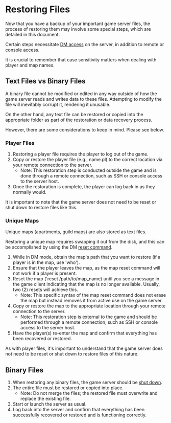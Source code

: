 # Restoring Files

Now that you have a backup of your important game server files, the process of restoring them may involve some special steps, which are detailed in this document.

Certain steps necessitate [DM access](http://wiki.cross-fire.org/dokuwiki/doku.php/player_commands#dm) on the server, in addition to remote or console access.

It is crucial to remember that case sensitivity matters when dealing with player and map names.

## Text Files vs Binary Files

A binary file cannot be modified or edited in any way outside of how the game server reads and writes data to these files. Attempting to modify the file will inevitably corrupt it, rendering it unusable.

On the other hand, any text file can be restored or copied into the appropriate folder as part of the restoration or data recovery process.

However, there are some considerations to keep in mind. Please see below.

### Player Files

1. Restoring a player file requires the player to log out of the game.
2. Copy or restore the player file (e.g., name.pl) to the correct location via your remote connection to the server.
    * Note: This restoration step is conducted outside the game and is done through a remote connection, such as SSH or console access to the server host.
3. Once the restoration is complete, the player can log back in as they normally would.

It is important to note that the game server does not need to be reset or shut down to restore files like this.

### Unique Maps

Unique maps (apartments, guild maps) are also stored as text files.

Restoring a unique map requires swapping it out from the disk, and this can be accomplished by using the DM [reset command](http://wiki.cross-fire.org/dokuwiki/doku.php/dm_commands#reset).

1. While in DM mode, obtain the map's path that you want to restore (if a player is in the map, use 'who').
2. Ensure that the player leaves the map, as the map reset command will not work if a player is present.
3. Reset the map ('reset /path/to/map_name) until you see a message in the game client indicating that the map is no longer available. Usually, two (2) resets will achieve this.
    * Note: This specific syntax of the map reset command does not erase the map but instead removes it from active use on the game server.
4. Copy or restore the map to the appropriate location through your remote connection to the server.
    * Note: This restoration step is external to the game and should be performed through a remote connection, such as SSH or console access to the server host.
5. Have the player(s) re-enter the map and confirm that everything has been recovered or restored.

As with player files, it's important to understand that the game server does not need to be reset or shut down to restore files of this nature.

## Binary Files

1. When restoring any binary files, the game server should be [shut down](http://wiki.cross-fire.org/dokuwiki/doku.php/dm_commands#shutdown).
2. The entire file must be restored or copied into place.
    * Note: Do not merge the files; the restored file must overwrite and replace the existing file.
3. Start or launch the server as usual.
4. Log back into the server and confirm that everything has been successfully recovered or restored and is functioning correctly.